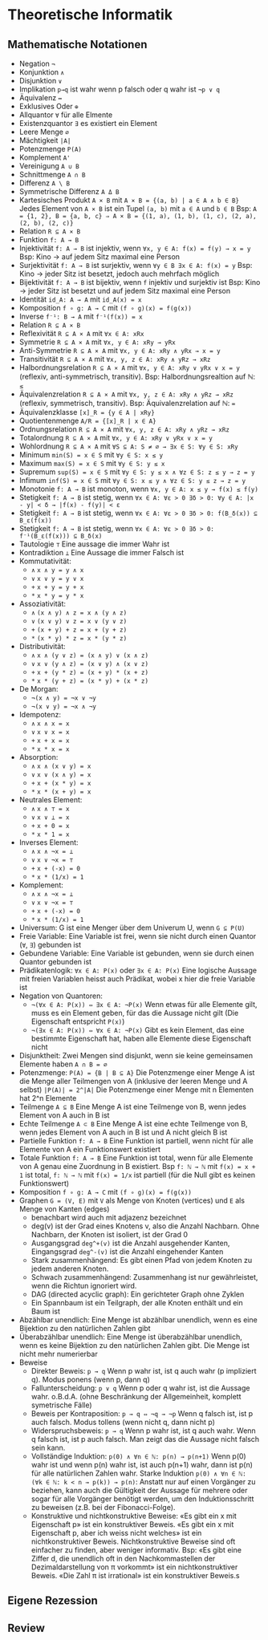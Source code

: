 # Theoretische Informatik

## Mathematische Notationen
* Negation `¬`
* Konjunktion `∧`
* Disjunktion `∨`
* Implikation `p→q` ist wahr wenn p falsch oder q wahr ist `¬p ∨ q`
* Äquivalenz `↔`
* Exklusives Oder `⊕`
* Allquantor `∀` für alle Elmente
* Existenzquantor `∃` es existiert ein Element
* Leere Menge `∅`
* Mächtigkeit `|A|`
* Potenzmenge `P(A)`
* Komplement `A'`
* Vereinigung `A ∪ B`
* Schnittmenge `A ∩ B`
* Differenz `A \ B`
* Symmetrische Differenz `A Δ B`
* Kartesisches Produkt `A × B` mit `A × B = {(a, b) | a ∈ A ∧ b ∈ B}` Jedes Element von `A × B` ist ein Tupel `(a, b)` mit `a ∈ A` und `b ∈ B` Bsp: `A = {1, 2}, B = {a, b, c} ⇒ A × B = {(1, a), (1, b), (1, c), (2, a), (2, b), (2, c)}`
* Relation `R ⊆ A × B`
* Funktion `f: A → B`
* Injektivität `f: A → B` ist injektiv, wenn `∀x, y ∈ A: f(x) = f(y) → x = y` Bsp: Kino -> auf jedem Sitz maximal eine Person
* Surjektivität `f: A → B` ist surjektiv, wenn `∀y ∈ B ∃x ∈ A: f(x) = y` Bsp: Kino -> jeder Sitz ist besetzt, jedoch auch mehrfach möglich
* Bijektivität `f: A → B` ist bijektiv, wenn `f` injektiv und surjektiv ist Bsp: Kino -> jeder Sitz ist besetzt und auf jedem Sitz maximal eine Person
* Identität `id_A: A → A` mit `id_A(x) = x`
* Komposition `f ∘ g: A → C` mit `(f ∘ g)(x) = f(g(x))`
* Inverse `f⁻¹: B → A` mit `f⁻¹(f(x)) = x`
* Relation `R ⊆ A × B`
* Reflexivität `R ⊆ A × A` mit `∀x ∈ A: xRx`
* Symmetrie `R ⊆ A × A` mit `∀x, y ∈ A: xRy → yRx`
* Anti-Symmetrie `R ⊆ A × A` mit `∀x, y ∈ A: xRy ∧ yRx → x = y`
* Transitivität `R ⊆ A × A` mit `∀x, y, z ∈ A: xRy ∧ yRz → xRz`
* Halbordnungsrelation `R ⊆ A × A` mit `∀x, y ∈ A: xRy ∨ yRx ∨ x = y` (reflexiv, anti-symmetrisch, transitiv). Bsp: Halbordnungsrealtion auf ℕ: `≤`
* Äquivalenzrelation `R ⊆ A × A` mit `∀x, y, z ∈ A: xRy ∧ yRz → xRz` (reflexiv, symmetrisch, transitiv). Bsp: Äquivalenzrelation auf ℕ: `=`
* Äquivalenzklasse `[x]_R = {y ∈ A | xRy}`
* Quotientenmenge `A/R = {[x]_R | x ∈ A}`
* Ordnungsrelation `R ⊆ A × A` mit `∀x, y, z ∈ A: xRy ∧ yRz → xRz`
* Totalordnung `R ⊆ A × A` mit `∀x, y ∈ A: xRy ∨ yRx ∨ x = y`
* Wohlordnung `R ⊆ A × A` mit `∀S ⊆ A: S ≠ ∅ → ∃x ∈ S: ∀y ∈ S: xRy`
* Minimum `min(S) = x ∈ S` mit `∀y ∈ S: x ≤ y`
* Maximum `max(S) = x ∈ S` mit `∀y ∈ S: y ≤ x`
* Supremum `sup(S) = x ∈ S` mit `∀y ∈ S: y ≤ x ∧ ∀z ∈ S: z ≤ y → z = y`
* Infimum `inf(S) = x ∈ S` mit `∀y ∈ S: x ≤ y ∧ ∀z ∈ S: y ≤ z → z = y`
* Monotonie `f: A → B` ist monoton, wenn `∀x, y ∈ A: x ≤ y → f(x) ≤ f(y)`
* Stetigkeit `f: A → B` ist stetig, wenn `∀x ∈ A: ∀ε > 0 ∃δ > 0: ∀y ∈ A: |x - y| < δ → |f(x) - f(y)| < ε`
* Stetigkeit `f: A → B` ist stetig, wenn `∀x ∈ A: ∀ε > 0 ∃δ > 0: f(B_δ(x)) ⊆ B_ε(f(x))`
* Stetigkeit `f: A → B` ist stetig, wenn `∀x ∈ A: ∀ε > 0 ∃δ > 0: f⁻¹(B_ε(f(x))) ⊆ B_δ(x)`
* Tautologie `⊤` Eine aussage die immer Wahr ist
* Kontradiktion `⊥` Eine Aussage die immer Falsch ist
* Kommutativität:
    * `∧` `x ∧ y = y ∧ x`
    * `∨` `x ∨ y = y ∨ x`
    * `+` `x + y = y + x`
    * `*` `x * y = y * x`
* Assoziativität:
    * `∧` `(x ∧ y) ∧ z = x ∧ (y ∧ z)`
    * `∨` `(x ∨ y) ∨ z = x ∨ (y ∨ z)`
    * `+` `(x + y) + z = x + (y + z)`
    * `*` `(x * y) * z = x * (y * z)`
* Distributivität:
    * `∧` `x ∧ (y ∨ z) = (x ∧ y) ∨ (x ∧ z)`
    * `∨` `x ∨ (y ∧ z) = (x ∨ y) ∧ (x ∨ z)`
    * `+` `x + (y * z) = (x + y) * (x + z)`
    * `*` `x * (y + z) = (x * y) + (x * z)`
* De Morgan:
    * `¬(x ∧ y) = ¬x ∨ ¬y`
    * `¬(x ∨ y) = ¬x ∧ ¬y`
* Idempotenz:
    * `∧` `x ∧ x = x`
    * `∨` `x ∨ x = x`
    * `+` `x + x = x`
    * `*` `x * x = x`
* Absorption:
    * `∧` `x ∧ (x ∨ y) = x`
    * `∨` `x ∨ (x ∧ y) = x`
    * `+` `x + (x * y) = x`
    * `*` `x * (x + y) = x`
* Neutrales Element:
    * `∧` `x ∧ ⊤ = x`
    * `∨` `x ∨ ⊥ = x`
    * `+` `x + 0 = x`
    * `*` `x * 1 = x`
* Inverses Element:
    * `∧` `x ∧ ¬x = ⊥`
    * `∨` `x ∨ ¬x = ⊤`
    * `+` `x + (-x) = 0`
    * `*` `x * (1/x) = 1`
* Komplement:
    * `∧` `x ∧ ¬x = ⊥`
    * `∨` `x ∨ ¬x = ⊤`
    * `+` `x + (-x) = 0`
    * `*` `x * (1/x) = 1`
* Universum: G ist eine Menger über dem Univerum U, wenn `G ⊆ P(U)`
* Freie Variable: Eine Variable ist frei, wenn sie nicht durch einen Quantor (`∀`, `∃`) gebunden ist
* Gebundene Variable: Eine Variable ist gebunden, wenn sie durch einen Quantor gebunden ist
* Prädikatenlogik: `∀x ∈ A: P(x)` oder `∃x ∈ A: P(x)` Eine logische Aussage mit freien Variablen heisst auch Prädikat, wobei x hier die freie Variable ist
* Negation von Quantoren:
    * `¬(∀x ∈ A: P(x)) ⇔ ∃x ∈ A: ¬P(x)` Wenn etwas für alle Elemente gilt, muss es ein Element geben, für das die Aussage nicht gilt (Die Eigenschaft entspricht `P(x)`)
    * `¬(∃x ∈ A: P(x)) ⇔ ∀x ∈ A: ¬P(x)` Gibt es kein Element, das eine bestimmte Eigenschaft hat, haben alle Elemente diese Eigenschaft nicht
* Disjunktheit: Zwei Mengen sind disjunkt, wenn sie keine gemeinsamen Elemente haben `A ∩ B = ∅`
* Potenzmenge: `P(A) = {B | B ⊆ A}` Die Potenzmenge einer Menge A ist die Menge aller Teilmengen von A (inklusive der leeren Menge und A selbst) `|P(A)| = 2^|A|` Die Potenzmenge einer Menge mit n Elementen hat 2^n Elemente 
* Teilmenge `A ⊆ B` Eine Menge A ist eine Teilmenge von B, wenn jedes Element von A auch in B ist
* Echte Teilmenge `A ⊂ B` Eine Menge A ist eine echte Teilmenge von B, wenn jedes Element von A auch in B ist und A nicht gleich B ist
* Partielle Funktion `f: A → B` Eine Funktion ist partiell, wenn nicht für alle Elemente von A ein Funktionswert existiert
* Totale Funktion `f: A → B` Eine Funktion ist total, wenn für alle Elemente von A genau eine Zuordnung in B existiert. Bsp `f: ℕ → ℕ` mit `f(x) = x + 1` ist total, `f: ℕ → ℕ` mit `f(x) = 1/x` ist partiell (für die Null gibt es keinen Funktionswert)
* Komposition `f ∘ g: A → C` mit `(f ∘ g)(x) = f(g(x))`
* Graphen `G = (V, E)` mit `V` als Menge von Knoten (vertices) und `E` als Menge von Kanten (edges)
    * benachbart wird auch mit adjazenz bezeichnet
    * deg(v) ist der Grad eines Knotens v, also die Anzahl Nachbarn. Ohne Nachbarn, der Knoten ist isoliert, ist der Grad 0
    * Ausgangsgrad `deg^+(v)` ist die Anzahl ausgehender Kanten, Eingangsgrad `deg^-(v)` ist die Anzahl eingehender Kanten
    * Stark zusammenhängend: Es gibt einen Pfad von jedem Knoten zu jedem anderen Knoten.
    * Schwach zusammenhängend: Zusammenhang ist nur gewährleistet, wenn die Richtun ignoriert wird.
    * DAG (directed acyclic graph): Ein gerichteter Graph ohne Zyklen
    * Ein Spannbaum ist ein Teilgraph, der alle Knoten enthält und ein Baum ist
* Abzählbar unendlich: Eine Menge ist abzählbar unendlich, wenn es eine Bijektion zu den natürlichen Zahlen gibt
* Überabzählbar unendlich: Eine Menge ist überabzählbar unendlich, wenn es keine Bijektion zu den natürlichen Zahlen gibt. Die Menge ist nicht mehr numerierbar
* Beweise
    * Direkter Beweis: `p → q` Wenn p wahr ist, ist q auch wahr (p impliziert q). Modus ponens (wenn p, dann q)
    * Fallunterscheidung: `p ∨ q` Wenn p oder q wahr ist, ist die Aussage wahr. o.B.d.A. (ohne Beschränkung der Allgemeinheit, komplett symetrische Fälle)
    * Beweis per Kontraposition: `p → q ⇔ ¬q → ¬p` Wenn q falsch ist, ist p auch falsch. Modus tollens (wenn nicht q, dann nicht p)
    * Widerspruchsbeweis: `p → q` Wenn p wahr ist, ist q auch wahr. Wenn q falsch ist, ist p auch falsch. Man zeigt das die Aussage nicht falsch sein kann.
    * Vollständige Induktion: `p(0) ∧ ∀n ∈ ℕ: p(n) → p(n+1)` Wenn p(0) wahr ist und wenn p(n) wahr ist, ist auch p(n+1) wahr, dann ist p(n) für alle natürlichen Zahlen wahr. Starke Induktion `p(0) ∧ ∀n ∈ ℕ: (∀k ∈ ℕ: k < n → p(k)) → p(n)`: Anstatt nur auf einen Vorgänger zu beziehen, kann auch die Gültigkeit der Aussage für mehrere oder sogar für alle Vorgänger benötigt werden, um den Induktionsschritt zu beweisen (z.B. bei der Fibonacci-Folge).
    * Konstruktive und nichtkonstruktive Beweise: «Es gibt ein x mit Eigenschaft p» ist ein konstruktiver Beweis. «Es gibt ein x mit Eigenschaft p, aber ich weiss nicht welches» ist ein nichtkonstruktiver Beweis. Nichtkonstruktive Beweise sind oft einfacher zu finden, aber weniger informativ. Bsp: «Es gibt eine Ziffer d, die unendlich oft in den Nachkommastellen der Dezimaldarstellung von π vorkommt» ist ein nichtkonstruktiver Beweis. «Die Zahl π ist irrational» ist ein konstruktiver Beweis.s


## Eigene Rezession

## Review
